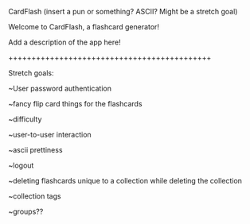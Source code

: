 CardFlash (insert a pun or something? ASCII? Might be a stretch goal)

Welcome to CardFlash, a flashcard generator!

Add a description of the app here!


++++++++++++++++++++++++++++++++++++++++++++

Stretch goals:

~User password authentication

~fancy flip card things for the flashcards

~difficulty

~user-to-user interaction

~ascii prettiness

~logout

~deleting flashcards unique to a collection while deleting the collection

~collection tags

~groups??
